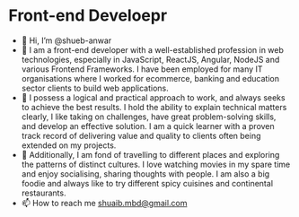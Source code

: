 # Front-end Develoepr

- 👋 Hi, I’m @shueb-anwar
- 👀 I am a front-end developer with a well-established profession in web technologies, especially  in JavaScript, ReactJS, Angular, NodeJS and various Frontend Frameworks. I have been employed for many IT organisations where I worked for ecommerce, banking and education sector clients to build web applications.
- 🌱 I possess a logical and practical approach to work, and always seeks to achieve the best results. I hold the ability to explain technical matters clearly, I like taking on challenges, have great problem-solving skills, and develop an effective solution. I am a quick learner with a proven track record of delivering value and quality to clients often being extended on my projects.
- 💞️ Additionally, I am fond of travelling to different places and exploring the patterns of distinct cultures. I love watching movies in my spare time and enjoy socialising, sharing thoughts with people. I am also a big foodie and always like to try different spicy cuisines and continental restaurants.
- 📫 How to reach me shuaib.mbd@gmail.com
